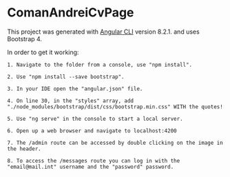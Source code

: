 # ComanAndreiCvPage

This project was generated with [Angular CLI](https://github.com/angular/angular-cli) version 8.2.1.  and uses Bootstrap 4.

In order to get it working: 

    1. Navigate to the folder from a console, use "npm install".

    2. Use "npm install --save bootstrap".

    3. In your IDE open the "angular.json" file.

    4. On line 30, in the "styles" array, add "./node_modules/bootstrap/dist/css/bootstrap.min.css" WITH the quotes!

    5. Use "ng serve" in the console to start a local server.

    6. Open up a web browser and navigate to localhost:4200

    7. The /admin route can be accessed by double clicking on the image in the header.

    8. To access the /messages route you can log in with the "email@mail.int" username and the "password" password.
